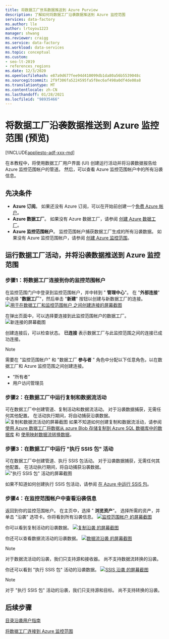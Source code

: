 ```yaml
---
title: 将数据工厂世系数据推送到 Azure Purview
description: 了解如何将数据工厂沿袭数据推送到 Azure 监控范围
services: data-factory
ms.author: lle
author: lrtoyou1223
manager: shwang
ms.reviewer: craigg
ms.service: data-factory
ms.workload: data-services
ms.topic: conceptual
ms.custom:
- seo-lt-2019
- references_regions
ms.date: 12/3/2020
ms.openlocfilehash: e87a9d677fee94d410099db1da80a56b5539048c
ms.sourcegitcommit: 2f9f306fa5224595fa5f8ec6af498a0df4de08a8
ms.translationtype: MT
ms.contentlocale: zh-CN
ms.lasthandoff: 01/28/2021
ms.locfileid: "98935466"
---
```

# <a name="push-data-factory-lineage-data-to-azure-purview-preview"></a>将数据工厂沿袭数据推送到 Azure 监控范围 (预览) 

[!INCLUDE[appliesto-adf-xxx-md](includes/appliesto-adf-xxx-md.md)]

在本教程中，将使用数据工厂用户界面 (UI) 创建运行活动并将沿袭数据报告给 Azure 监控范围帐户的管道。 然后，可以查看 Azure 监控范围帐户中的所有沿袭信息。

## <a name="prerequisites"></a>先决条件
* **Azure 订阅**。 如果还没有 Azure 订阅，可以在开始前创建一个[免费 Azure 帐户](https://azure.microsoft.com/free/)。
* **Azure 数据工厂**。 如果没有 Azure 数据工厂，请参阅 [创建 Azure 数据工厂](./quickstart-create-data-factory-portal.md)。
* **Azure 监控范围帐户**。 监控范围帐户捕获数据工厂生成的所有沿袭数据。 如果没有 Azure 监控范围帐户，请参阅 [创建 Azure 监控范围](../purview/create-catalog-portal.md)。


## <a name="run-data-factory-activities-and-push-lineage-data-to-azure-purview"></a>运行数据工厂活动，并将沿袭数据推送到 Azure 监控范围
### <a name="step-1--connect-data-factory-to-your-purview-account"></a>步骤1：将数据工厂连接到你的监控范围帐户
在监控范围门户中登录到监控范围帐户，并中转到 " **管理中心**"。 在 "**外部连接**" 中选择 "**数据工厂**"，然后单击 "**新建**" 按钮以创建与新数据工厂的连接。 
[![用于在数据工厂和监控范围帐户 ](./media/data-factory-purview/connect-adf-to-purview.png) 之间创建连接的屏幕截图 ](./media/data-factory-purview/connect-adf-to-purview.png#lightbox)

在弹出页面中，可以选择要连接到此监控范围帐户的数据工厂。 
![新连接的屏幕截图](./media/data-factory-purview/new-adf-purview-connection.png)

创建连接后，可以检查状态。 **已连接** 表示数据工厂与此监控范围之间的连接已成功连接。 
> [!NOTE]
> 需要在 "监控范围帐户" 和 "数据工厂 **参与者** " 角色中分配以下任意角色，以在数据工厂和 Azure 监控范围之间创建连接。
> - “所有者”
> - 用户访问管理员

### <a name="step-2-run-copy-and-dataflow-activities-in-data-factory"></a>步骤2：在数据工厂中运行复制和数据流活动
可在数据工厂中创建管道、复制活动和数据流活动。 对于沿袭数据捕获，无需任何其他配置。 在活动执行期间，将自动捕获沿袭数据。
![复制和数据流活动的屏幕截图 ](./media/data-factory-purview/adf-activities-for-lineage.png) 如果不知道如何创建复制和数据流活动，请参阅 [使用 Azure 数据工厂将数据从 azure Blob 存储复制到 Azure SQL 数据库中的数据库](./tutorial-copy-data-portal.md) 和 [使用映射数据流转换数据](./tutorial-data-flow.md)。

### <a name="step-3-run-execute-ssis-package-activities-in-data-factory"></a>步骤3：在数据工厂中运行 "执行 SSIS 包" 活动
可在数据工厂中创建管道、执行 SSIS 包活动。 对于沿袭数据捕获，无需任何其他配置。 在活动执行期间，将自动捕获沿袭数据。
!["执行 SSIS 包" 活动的屏幕截图](./media/data-factory-purview/ssis-activities-for-lineage.png)

如果不知道如何创建执行 SSIS 包活动，请参阅 [在 Azure 中运行 SSIS 包](./tutorial-deploy-ssis-packages-azure.md)。

### <a name="step-4-view-lineage-information-in-your-purview-account"></a>步骤4：在监控范围帐户中查看沿袭信息
返回到你的监控范围帐户。 在主页中，选择 " **浏览资产**"。 选择所需的资产，并单击 "沿袭" 选项卡。你将看到所有沿袭信息。
[![监控范围帐户 ](./media/data-factory-purview/view-dataset.png) 的屏幕截图 ](./media/data-factory-purview/view-dataset.png#lightbox)

你可以看到复制活动的沿袭数据。
[![复制沿袭 ](./media/data-factory-purview/copy-lineage.png) 的屏幕截图 ](./media/data-factory-purview/copy-lineage.png#lightbox)

你还可以查看数据流活动的沿袭数据。
[![数据流沿袭 ](./media/data-factory-purview/dataflow-lineage.png) 的屏幕截图 ](./media/data-factory-purview/dataflow-lineage.png#lightbox)

> [!NOTE] 
> 对于数据流活动的沿袭，我们只支持源和接收器。 尚不支持数据流转换的沿袭。

你还可以看到 "执行 SSIS 包" 活动的沿袭数据。
[![SSIS 沿袭 ](./media/data-factory-purview/ssis-lineage.png) 的屏幕截图 ](./media/data-factory-purview/ssis-lineage.png#lightbox)

> [!NOTE] 
> 对于 "执行 SSIS 包" 活动的沿袭，我们只支持源和目标。 尚不支持转换的沿袭。

## <a name="next-steps"></a>后续步骤
[目录沿袭用户指南](../purview/catalog-lineage-user-guide.md)

[将数据工厂连接到 Azure 监控范围](connect-data-factory-to-azure-purview.md)